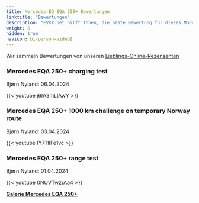 ```yaml
---
title: Mercedes-EQ EQA 250+ Bewertungen
linktitle: "Bewertungen"
description: "EVKX.net hilft Ihnen, die beste Bewertung für dieses Modell zu finden."
weight: 6
hidden: true
navicon: bi-person-video2
---
```

Wir sammeln Bewertungen von unseren [Lieblings-Online-Rezensenten](../../../../../guides/evreviewers/)

<div class="container text-center shadow p-2 pe-4 mb-5 bg-body-tertiary rounded border">
<h3>Mercedes EQA 250+ charging test</h3>
<p>Bjørn Nyland: 06.04.2024</p>

{{< youtube j6lA3mLlAwY >}}

</div>
<div class="container text-center shadow p-2 pe-4 mb-5 bg-body-tertiary rounded border">
<h3>Mercedes EQA 250+ 1000 km challenge on temporary Norway route</h3>
<p>Bjørn Nyland: 03.04.2024</p>

{{< youtube IY711IFe1vc >}}

</div>
<div class="container text-center shadow p-2 pe-4 mb-5 bg-body-tertiary rounded border">
<h3>Mercedes EQA 250+ range test</h3>
<p>Bjørn Nyland: 01.04.2024</p>

{{< youtube 0NUVTwzrAa4 >}}

</div>
<div class="mt-3 mb-3">
<a href="../gallery/" class="text-decoration-none text-black">
<strong><i class="bi-arrow-left"></i>Galerie  </strong>
</a>
<a href="../" class="text-decoration-none text-black float-end">
<strong>Mercedes EQA 250+ <i class="bi-arrow-right"></i></strong>
</a>
</div>
